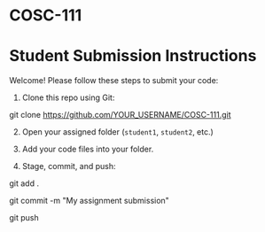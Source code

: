 # COSC-111
# Student Submission Instructions

Welcome! Please follow these steps to submit your code:

1. Clone this repo using Git:

git clone https://github.com/YOUR_USERNAME/COSC-111.git

2. Open your assigned folder (`student1`, `student2`, etc.)

3. Add your code files into your folder.

4. Stage, commit, and push:

git add .

git commit -m "My assignment submission"

git push
